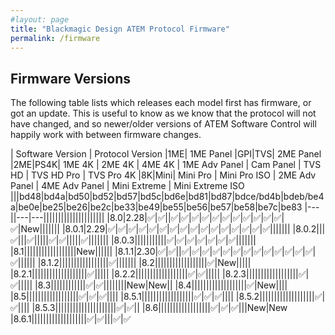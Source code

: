 ```yaml
---
#layout: page
title: "Blackmagic Design ATEM Protocol Firmware"
permalink: /firmware
---
```

## Firmware Versions

The following table lists which releases each model first has firmware, or got an update. This is useful to know as we know that the protocol will not have changed, and so newer/older versions of ATEM Software Control will happily work with between firmware changes.

| Software Version | Protocol Version |1ME| 1ME Panel |GPI|TVS| 2ME Panel |2ME|PS4K| 1ME 4K | 2ME 4K | 4ME 4K | 1ME Adv Panel | Cam Panel | TVS HD | TVS HD Pro | TVS Pro 4K |8K|Mini| Mini Pro | Mini Pro ISO | 2ME Adv Panel | 4ME Adv Panel | Mini Extreme | Mini Extreme ISO 
|||bd48|bd4a|bd50|bd52|bd57|bd5c|bd6e|bd81|bd87|bdce/bd4b|bdeb/be4a|be0e|be25|be26|be2c|be33|be49|be55|be56|be57|be58|be7c|be83
|---||---|---|||||||||||||||||||||
|8.0|2.28|✅|✅||✅|✅|✅|✅|✅|✅|✅|✅|✅|✅|✅|✅|New|||||||
|8.0.1|2.29|✅|✅|✅|✅|✅|✅|✅|✅|✅|✅|✅|✅|✅|✅|✅|✅|||||||
|8.0.2|||✅|||✅|||||✅|✅|||||✅|||||||
|8.0.3|||||||||||✅|✅|✅|✅|✅|✅|✅|||||||
|8.1||||||||||||||||||New||||||
|8.1.1|2.30|✅|✅||✅|✅|✅|✅|✅|✅|✅|✅|✅|✅|✅|✅|✅|✅||||||
|8.1.2|||||||||||||||||✅|||||||
|8.2||||||||||||||||||✅|New|||||
|8.2.1|||||||||||||||||||✅|||||
|8.2.2||||||||||||||||||✅|✅|||||
|8.2.3||||||||||||||||||✅|✅|||||
|8.3||||||||||||✅|✅||||||||New|New||
|8.4|||||||||||||||||||✅|New||||
|8.5||||||||||||||||||✅|✅|✅||||
|8.5.1||||||||||||||||||✅|✅|✅||||
|8.5.2|||||||||||||||||||✅|✅||||
|8.5.3|||||||||||||||||||||✅|✅||
|8.6||||||||||||||||||✅|✅|✅|||New|New
|8.6.1|||||||||||||||||||✅|✅|||✅|✅
